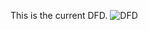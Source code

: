 This is the current DFD.
![DFD](https://cloud.githubusercontent.com/assets/14991150/11705485/1bfd70aa-9ea5-11e5-8199-84e500cd4466.jpg)
